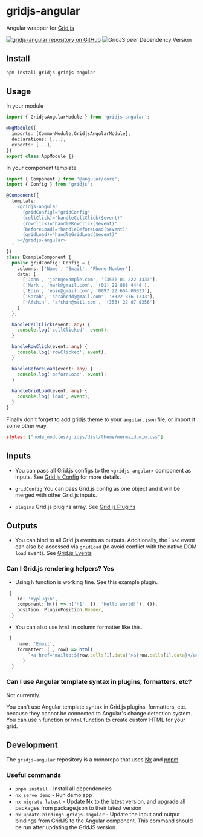# gridjs-angular

Angular wrapper for [Grid.js](https://github.com/grid-js/gridjs)

[![gridjs-angular repository on GitHub](https://img.shields.io/badge/github-gridjs--angular-green?logo=github&link=https%3A%2F%2Fgithub.com%2Fgrid-js%2Fgridjs-angular)](https://github.com/grid-js/gridjs-angular)
![GridJS peer Dependency Version](https://img.shields.io/npm/dependency-version/gridjs-angular/peer/gridjs)

## Install

```bash
npm install gridjs gridjs-angular
```

## Usage

In your module

```ts
import { GridjsAngularModule } from 'gridjs-angular';

@NgModule({
  imports: [CommonModule,GridjsAngularModule],
  declarations: [...],
  exports: [...],
})
export class AppModule {}
```

In your component template

```ts
import { Component } from '@angular/core';
import { Config } from 'gridjs';

@Component({
  template: `
    <gridjs-angular
      [gridConfig]="gridConfig"
      (cellClick)="handleCellClick($event)"
      (rowClick)="handleRowClick($event)"
      (beforeLoad)="handleBeforeLoad($event)"
      (gridLoad)="handleGridLoad($event)"
    ></gridjs-angular>
  `
})
class ExampleComponent {
  public gridConfig: Config = {
    columns: ['Name', 'Email', 'Phone Number'],
    data: [
      ['John', 'john@example.com', '(353) 01 222 3333'],
      ['Mark', 'mark@gmail.com', '(01) 22 888 4444'],
      ['Eoin', 'eoin@gmail.com', '0097 22 654 00033'],
      ['Sarah', 'sarahcdd@gmail.com', '+322 876 1233'],
      ['Afshin', 'afshin@mail.com', '(353) 22 87 8356']
    ]
  };

  handleCellClick(event: any) {
    console.log('cellClicked', event);
  }

  handleRowClick(event: any) {
    console.log('rowClicked', event);
  }

  handleBeforeLoad(event: any) {
    console.log('beforeLoad', event);
  }

  handleGridLoad(event: any) {
    console.log('load', event);
  }
}
```

Finally don't forget to add gridjs theme to your `angular.json` file, or import it some other way.

```json
styles: ["node_modules/gridjs/dist/theme/mermaid.min.css"]
```

## Inputs

- You can pass all Grid.js configs to the `<gridjs-angular>` component as inputs. See [Grid.js Config](https://gridjs.io/docs/config) for more details.

- `gridConfig` You can pass Grid.js config as one object and it will be merged with other Grid.js inputs.

- `plugins` Grid.js plugins array. See [Grid.js Plugins](https://gridjs.io/docs/plugin/basics)

## Outputs

- You can bind to all Grid.js events as outputs. Additionally, the `load` event can also be accessed via `gridLoad` (to avoid conflict with the native DOM `load` event). See [Grid.js Events](https://gridjs.io/docs/examples/event-handler)

### Can I Grid.js rendering helpers? Yes

- Using `h` function is working fine. See this example plugin.

```ts
 {
    id: 'myplugin',
    component: h(() => h('h1', {}, 'Hello world!'), {}),
    position: PluginPosition.Header,
  }
```

- You can also use `html` in column formatter like this.

```ts
 {
    name: 'Email',
    formatter: (_, row) => html(
        `<a href='mailto:${row.cells[1].data}'>${row.cells[1].data}</a>`
      )
  }
```

### Can I use Angular template syntax in plugins, formatters, etc?

Not currently.

You can't use Angular template syntax in Grid.js plugins, formatters, etc. because they cannot be connected to Angular's change detection system. You can use `h` function or `html` function to create custom HTML for your grid.

## Development

The `gridjs-angular` repository is a monorepo that uses [Nx](https://nx.dev) and [pnpm](https://pnpm.io/).

### Useful commands

- `pnpm install` - Install all dependencies
- `nx serve demo` - Run demo app
- `nx migrate latest` - Update Nx to the latest version, and upgrade all packages from package.json to their latest version
- `nx update-bindings gridjs-angular` - Update the input and output bindings from GridJS to the Angular component. This command should be run after updating the GridJS version.
